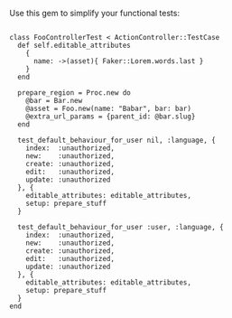 Use this gem to simplify your functional tests:

<pre><code>
class FooControllerTest &lt; ActionController::TestCase
  def self.editable_attributes
    {
      name: -&gt;(asset){ Faker::Lorem.words.last }
    }
  end

  prepare_region = Proc.new do
    @bar = Bar.new
    @asset = Foo.new(name: "Babar", bar: bar)
    @extra_url_params = {parent_id: @bar.slug} 
  end

  test_default_behaviour_for_user nil, :language, {
    index:  :unauthorized,
    new:    :unauthorized,
    create: :unauthorized,
    edit:   :unauthorized,
    update: :unauthorized
  }, {
    editable_attributes: editable_attributes,
    setup: prepare_stuff
  }

  test_default_behaviour_for_user :user, :language, {
    index:  :unauthorized,
    new:    :unauthorized,
    create: :unauthorized,
    edit:   :unauthorized,
    update: :unauthorized
  }, {
    editable_attributes: editable_attributes,
    setup: prepare_stuff
  }
end
</code></pre>